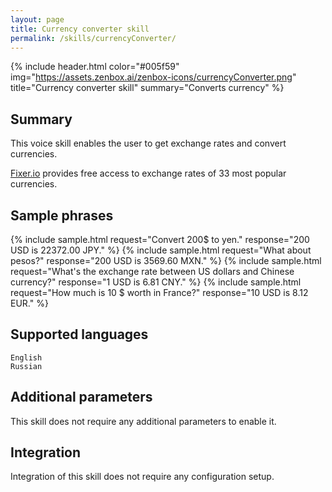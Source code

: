 ```yaml
---
layout: page
title: Currency converter skill
permalink: /skills/currencyConverter/
---
```


{% include header.html color="#005f59" img="https://assets.zenbox.ai/zenbox-icons/currencyConverter.png" title="Currency converter skill" summary="Converts currency" %}

## Summary
This voice skill enables the user to get exchange rates and convert currencies. 

[Fixer.io](http://fixer.io/) provides free access to exchange rates of 33 most popular currencies.

## Sample phrases
{% include sample.html request="Convert 200$ to yen." response="200 USD is 22372.00 JPY." %}
{% include sample.html request="What about pesos?" response="200 USD is 3569.60 MXN." %}
{% include sample.html request="What's the exchange rate between US dollars and Chinese currency?" response="1 USD is 6.81 CNY." %}
{% include sample.html request="How much is 10 $ worth in France?" response="10 USD is 8.12 EUR." %}

## Supported languages
`English`  
`Russian`

## Additional parameters
This skill does not require any additional parameters to enable it.

## Integration
Integration of this skill does not require any configuration setup.

